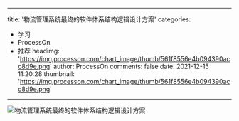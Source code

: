 
---
title: '物流管理系统最终的软件体系结构逻辑设计方案'
categories: 
 - 学习
 - ProcessOn
 - 推荐
headimg: 'https://img.processon.com/chart_image/thumb/561f8556e4b094390acc8d9e.png'
author: ProcessOn
comments: false
date: 2021-12-15 11:20:28
thumbnail: 'https://img.processon.com/chart_image/thumb/561f8556e4b094390acc8d9e.png'
---

<div>   
<img class="thumb" alt="物流管理系统最终的软件体系结构逻辑设计方案" src="https://img.processon.com/chart_image/thumb/561f8556e4b094390acc8d9e.png" referrerpolicy="no-referrer">
<p></p>  
</div>
            